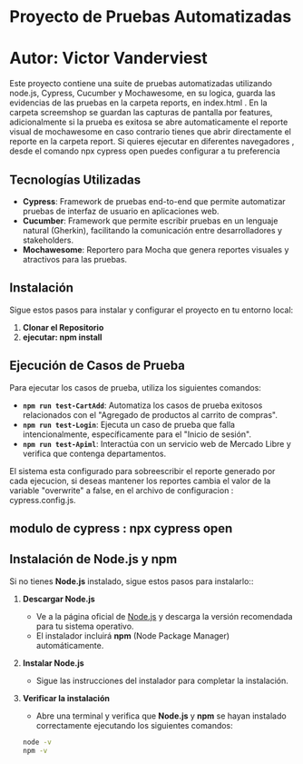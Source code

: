 # Proyecto de Pruebas Automatizadas
# Autor: Victor Vanderviest

Este proyecto contiene una suite de pruebas automatizadas utilizando node.js, Cypress, Cucumber y Mochawesome, en su logica, guarda las evidencias de las pruebas en la carpeta reports, en index.html . En la carpeta screemshop se guardan las capturas de pantalla por features, adicionalmente si la prueba es exitosa se abre automaticamente el reporte visual de mochawesome en caso contrario tienes que abrir directamente el reporte en la carpeta report.
Si quieres ejecutar en diferentes navegadores , desde el comando npx cypress open puedes configurar a tu preferencia 

## Tecnologías Utilizadas

- **Cypress**: Framework de pruebas end-to-end que permite automatizar pruebas de interfaz de usuario en aplicaciones web.
- **Cucumber**: Framework que permite escribir pruebas en un lenguaje natural (Gherkin), facilitando la comunicación entre desarrolladores y stakeholders.
- **Mochawesome**: Reportero para Mocha que genera reportes visuales y atractivos para las pruebas.

## Instalación

Sigue estos pasos para instalar y configurar el proyecto en tu entorno local:

1. **Clonar el Repositorio**
2. **ejecutar: npm install**

## Ejecución de Casos de Prueba

Para ejecutar los casos de prueba, utiliza los siguientes comandos:

- **`npm run test-CartAdd`**: Automatiza los casos de prueba exitosos relacionados con el "Agregado de productos al carrito de compras".
- **`npm run test-Login`**: Ejecuta un caso de prueba que falla intencionalmente, específicamente para el "Inicio de sesión".
- **`npm run test-Apiml`**: Interactúa con un servicio web de Mercado Libre y verifica que contenga departamentos.

El sistema esta configurado para sobreescribir el reporte generado por cada ejecucion, si deseas mantener los reportes 
cambia el valor de la variable "overwrite" a false, en el archivo de configuracion : cypress.config.js.

## **modulo de cypress : npx cypress open**

## Instalación de Node.js y npm

Si no tienes **Node.js** instalado, sigue estos pasos para instalarlo::

1. **Descargar Node.js**

   - Ve a la página oficial de [Node.js](https://nodejs.org/) y descarga la versión recomendada para tu sistema operativo.
   - El instalador incluirá **npm** (Node Package Manager) automáticamente.

2. **Instalar Node.js**

   - Sigue las instrucciones del instalador para completar la instalación.

3. **Verificar la instalación**

   - Abre una terminal y verifica que **Node.js** y **npm** se hayan instalado correctamente ejecutando los siguientes comandos:

   ```bash
   node -v
   npm -v

